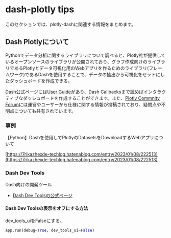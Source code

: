 # dash-plotly tips

このセクションでは、plotly-dashに関連する情報をまとめます。

## Dash Plotlyについて

Pythonでデータ分析に関するライブラリについて調べると、Plotly社が提供しているオープンソースのライブラリが公開されており、グラフ作成向けのライブラリであるPlotlyとデータ可視化用のWebアプリを作るためのライブラリ(フレームワーク)であるDashを使用することで、データの抽出から可視化をセットにしたダッシュボードを作成できる。

Dash公式ページには[User Guide](https://dash.plotly.com/)があり、Dash Callbacksまで読めばインタラクティブなダッシュボードを作成することができます。また、[Plotly Commnity Forum](https://community.plotly.com/)には運営やユーザーから仕様に関する情報が投稿されており、疑問点や不明点についても共有されています。

### 事例

【Python】Dashを使用してPlotlyのDatasetsをDownloadするWebアプリについて

[https://7rikazhexde-techlog.hatenablog.com/entry/2023/01/08/222513](https://7rikazhexde-techlog.hatenablog.com/entry/2023/01/08/222513)

### Dash Dev Tools

Dash向けの開発ツール

- [Dash Dev Toolsの公式ページ](https://dash.plotly.com/devtools)

#### Dash Dev Toolsの表示をオフにする方法

dev_tools_uiをFalseにする。

```python
app.run(debug=True, dev_tools_ui=False)
```
